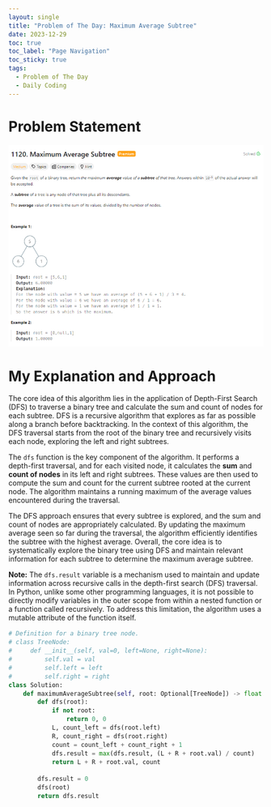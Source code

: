 ```yaml
---
layout: single
title: "Problem of The Day: Maximum Average Subtree"
date: 2023-12-29
toc: true
toc_label: "Page Navigation"
toc_sticky: true
tags:
  - Problem of The Day
  - Daily Coding
---
```

# Problem Statement
![problem](../assets/images/2023-12-29_02-33-46-maximum-average-subtree.png)

# My Explanation and Approach
The core idea of this algorithm lies in the application of Depth-First Search (DFS) to traverse a binary tree and calculate the sum and count of nodes for each subtree. DFS is a recursive algorithm that explores as far as possible along a branch before backtracking. In the context of this algorithm, the DFS traversal starts from the root of the binary tree and recursively visits each node, exploring the left and right subtrees.

The `dfs` function is the key component of the algorithm. It performs a depth-first traversal, and for each visited node, it calculates the **sum** and **count of nodes** in its left and right subtrees. These values are then used to compute the sum and count for the current subtree rooted at the current node. The algorithm maintains a running maximum of the average values encountered during the traversal.

The DFS approach ensures that every subtree is explored, and the sum and count of nodes are appropriately calculated. By updating the maximum average seen so far during the traversal, the algorithm efficiently identifies the subtree with the highest average. Overall, the core idea is to systematically explore the binary tree using DFS and maintain relevant information for each subtree to determine the maximum average subtree.

**Note:** The `dfs.result` variable is a mechanism used to maintain and update information across recursive calls in the depth-first search (DFS) traversal. In Python, unlike some other programming languages, it is not possible to directly modify variables in the outer scope from within a nested function or a function called recursively. To address this limitation, the algorithm uses a mutable attribute of the function itself.

```python
# Definition for a binary tree node.
# class TreeNode:
#     def __init__(self, val=0, left=None, right=None):
#         self.val = val
#         self.left = left
#         self.right = right
class Solution:
    def maximumAverageSubtree(self, root: Optional[TreeNode]) -> float:
        def dfs(root):
            if not root:
                return 0, 0
            L, count_left = dfs(root.left)
            R, count_right = dfs(root.right)
            count = count_left + count_right + 1
            dfs.result = max(dfs.result, (L + R + root.val) / count)
            return L + R + root.val, count

        dfs.result = 0
        dfs(root)
        return dfs.result 
```